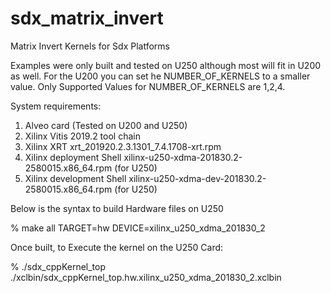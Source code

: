 # sdx_matrix_invert
Matrix Invert Kernels for Sdx Platforms

Examples were only built and tested on U250 although most will fit in U200 as well.
For the U200 you can set he NUMBER_OF_KERNELS to a smaller value.
Only Supported Values for NUMBER_OF_KERNELS are 1,2,4.

System requirements:

1. Alveo card (Tested on U200 and U250)
2. Xilinx Vitis 2019.2 tool chain
3. Xilinx XRT xrt_201920.2.3.1301_7.4.1708-xrt.rpm
4. Xilinx deployment Shell xilinx-u250-xdma-201830.2-2580015.x86_64.rpm (for U250)
4. Xilinx development Shell xilinx-u250-xdma-dev-201830.2-2580015.x86_64.rpm (for U250)

Below is the syntax to build Hardware files on U250

% make all TARGET=hw DEVICE=xilinx_u250_xdma_201830_2

Once built, to Execute the kernel on the U250 Card:

% ./sdx_cppKernel_top ./xclbin/sdx_cppKernel_top.hw.xilinx_u250_xdma_201830_2.xclbin
